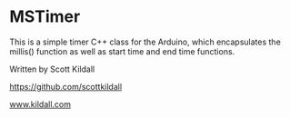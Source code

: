 MSTimer
=======

This is a simple timer C++ class for the Arduino, which encapsulates the millis() function as well as start time and end time functions.




Written by Scott Kildall

https://github.com/scottkildall

www.kildall.com


